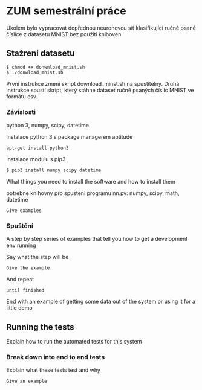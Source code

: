 # ZUM semestrální práce

Úkolem bylo vypracovat dopřednou neuronovou síť klasifikující ručně psané číslice z datasetu MNIST bez použití knihoven  

## Stažrení datasetu

```
$ chmod +x donwnload_mnist.sh
$ ./donwload_mnist.sh
```
Prvni instrukce zmení skript download_minst.sh na spustitelny.
Druhá instrukce spustí skript, který stáhne dataset ručně psaných číslic MNIST ve formátu csv.

### Závislosti

python 3, numpy, scipy, datetime

instalace python 3 s package managerem aptitude

```
apt-get install python3
```

instalace modulu s pip3
```
$ pip3 install numpy scipy datetime
```

What things you need to install the software and how to install them

potrebne knihovny pro spusteni programu nn.py: numpy, scipy, math, datetime




```
Give examples
```

### Spuštění

A step by step series of examples that tell you how to get a development env running

Say what the step will be

```
Give the example
```

And repeat

```
until finished
```

End with an example of getting some data out of the system or using it for a little demo

## Running the tests

Explain how to run the automated tests for this system

### Break down into end to end tests

Explain what these tests test and why

```
Give an example
```

